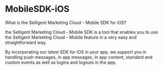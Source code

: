 # MobileSDK-iOS

What is the Selligent Marketing Cloud - Mobile SDK for iOS?

the Selligent Marketing Cloud - Mobile SDK is a tool that enables you to use the Selligent Marketing Cloud - Mobile feature in a very easy and straightforward way. 

By incorporating our latest SDK for iOS in your app, we support you in handling push messages, in app messages, in app content, standard and custom events as well as logins and logouts in the app.


